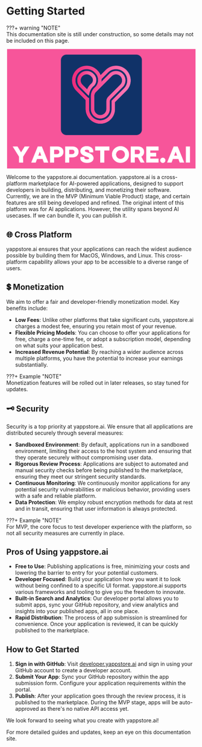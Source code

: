 # Getting Started

???+ warning "NOTE"    
    This documentation site is still under construction, so some details may not be included on this page.

<img src="../../../resources/images/dark_logo_pink_background.png" style="width: 500px; display: block; margin-right: auto; margin-left: auto;">

Welcome to the yappstore.ai documentation. yappstore.ai is a cross-platform marketplace for AI-powered applications, designed to support developers in building, distributing, and monetizing their software. Currently, we are in the MVP (Minimum Viable Product) stage, and certain features are still being developed and refined. The original intent of this platform was for AI applications. However, the utility spans beyond AI usecases. If we can bundle it, you can publish it. 


## 🌐 Cross Platform
yappstore.ai ensures that your applications can reach the widest audience possible by building them for MacOS, Windows, and Linux. 
This cross-platform capability allows your app to be accessible to a diverse range of users.

## 💲 Monetization
We aim to offer a fair and developer-friendly monetization model. 
Key benefits include:

- **Low Fees**: Unlike other platforms that take significant cuts, yappstore.ai charges a modest fee, ensuring you retain most of your revenue.
- **Flexible Pricing Models**: You can choose to offer your applications for free, charge a one-time fee, or adopt a subscription model, depending on what suits your application best.
- **Increased Revenue Potential**: By reaching a wider audience across multiple platforms, you have the potential to increase your earnings substantially.

???+ Example "NOTE"    
    Monetization features will be rolled out in later releases, so stay tuned for updates. 

## 🗝️ Security
Security is a top priority at yappstore.ai. We ensure that all applications are distributed securely through several measures:

- **Sandboxed Environment**: By default, applications run in a sandboxed environment, limiting their access to the host system and ensuring that they operate securely without compromising user data.
- **Rigorous Review Process**: Applications are subject to automated and manual security checks before being published to the marketplace, ensuring they meet our stringent security standards.
- **Continuous Monitoring**: We continuously monitor applications for any potential security vulnerabilities or malicious behavior, providing users with a safe and reliable platform.
- **Data Protection**: We employ robust encryption methods for data at rest and in transit, ensuring that user information is always protected.

???+ Example "NOTE"    
    For MVP, the core focus to test developer experience with the platform, so not all security measures are currently in place.


## Pros of Using yappstore.ai
- **Free to Use**: Publishing applications is free, minimizing your costs and lowering the barrier to entry for your potential customers.
- **Developer Focused**: Build your application how you want it to look without being confined to a specific UI format. yappstore.ai supports various frameworks and tooling to give you the freedom to innovate.
- **Built-in Search and Analytics**: Our developer portal allows you to submit apps, sync your GitHub repository, and view analytics and insights into your published apps, all in one place.
- **Rapid Distribution**: The process of app submission is streamlined for convenience. Once your application is reviewed, it can be quickly published to the marketplace.

## How to Get Started
1. **Sign in with GitHub**: Visit [developer.yappstore.ai](https://developer.yappstore.ai) and sign in using your GitHub account to create a developer account.
2. **Submit Your App**: Sync your GitHub repository within the app submission form. Configure your application requirements within the portal.
3. **Publish**: After your application goes through the review process, it is published to the marketplace. During the MVP stage, apps will be auto-approved as there's no native API access yet.

We look forward to seeing what you create with yappstore.ai!

For more detailed guides and updates, keep an eye on this documentation site.